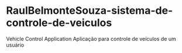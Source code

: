 # RaulBelmonteSouza-sistema-de-controle-de-veiculos
Vehicle Control Application
Aplicação para controle de veículos de um usuário

